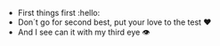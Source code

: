 * First things first :hello:
* Don´t go for second best, put your love to the test :heart:
* And I see can it with my third eye :eye:
